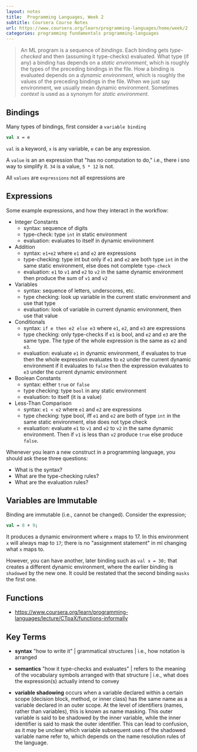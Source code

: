 ```yaml
---
layout: notes
title:  Programming Languages, Week 2
subtitle: Coursera Course Notes
url: https://www.coursera.org/learn/programming-languages/home/week/2
categories: programming fundamentals programming-languages 
---
```


> An ML program is a sequence of _bindings_. Each binding gets _type-checked_ and then (assuming it type-checks) evaluated. What type (if any) a binding has depends on a _static environment_, which is roughly the types of the preceding bindings in the file. How a binding is evaluated depends on a _dynamic environment_, which is roughly the values of the preceding bindings in the file. When we just say environment, we usually mean dynamic environment. Sometimes _context_ is used as a synonym for _static environment_.

## Bindings

Many types of bindings, first consider a `variable binding`

```sml
val x = e
```

`val` is a keyword, `x` is any variable, `e` can be any expression.

A `value` is an an expression that "has no computation to do," i.e., there i sno way to simplify it.  `34` is a value, `5 * 12` is not.

All `values` are `expressions` not all expressions are

## Expressions

Some example expressions, and how they interact in the workflow:

- Integer Constants
  - syntax: sequence of digits
  - type-check: type `int` in static environment
  - evaluation: evaluates to itself in dynamic environment
- Addition
  - syntax: `e1+e2` where `e1` and `e2` are expressions 
  - type-checking: type int but only if `e1` and `e2` are both type `int` in the same static environment, else does not complete `type-check`
  - evaluation: `e1` to `v1` and `e2` to `v2` in the same dynamic environment then produce the sum of `v1` and `v2`
- Variables
  - syntax: sequence of letters, underscores, etc.
  - type checking: look up variable in the current static environment and use that type
  - evaluation: look of variable in current dynamic environment, then use that value
- Conditionals
  - syntax: `if e then e2 else e3` where `e1`, `e2`, and `e3` are expressions
  - type checking: only type-checks if `e1` is bool, and `e2` and `e3` are the same type.  The type of the whole expression is the same as `e2` and `e3`.
  - evaluation: evaluate `e1` in dynamic environment, if evaluates to true then the whole expression evaluates to `e2` under the current dynamic environment if it evaluates to `false` then the expression evaluates to `e3` under the current dynamic environment
- Boolean Constants
  - syntax: either `true` or `false`
  - type checking: type `bool` in any static environment
  - evaluation: to itself (it is a value)
- Less-Than Comparison
  - syntax: `e1 < e2` where `e1` and `e2` are expressions
  - type checking: type bool, iff `e1` and `e2` are both of type `int` in the same static environment, else does not type check
  - evaluation: evaluate `e1` to `v1` and `e2` to `v2` in the same dynamic environment.  Then if `v1` is less than `v2` produce `true` else produce `false`.

Whenever you learn a new construct in a programming language, you should ask these three questions:

- What is the syntax?
- What are the type-checking rules?
- What are the evaluation rules?

## Variables are Immutable

Binding are immutable (i.e., cannot be changed).  Consider the expression;

```sml
val = 8 + 9;
```

It produces a dynamic environment where `x` maps to 17.  In this environment `x` will always map to `17`; there is no "assignment statement" in ml changing what `x` maps to.  

However, you can have another, later binding such as `val x = 30;` that creates a different dynamic environment, where the earlier binding is `shadowed` by the new one.  It could be restated that the second binding `masks` the first one.

## Functions

- <https://www.coursera.org/learn/programming-languages/lecture/CTpaX/functions-informally>

## Key Terms

- **syntax** "how to write it" | grammatical structures | i.e., how notation is arranged

- **semantics** "how it type-checks and evaluates" | refers to the meaning of the vocabulary symbols arranged with that structure | i.e., what does the expression(s) actually intend to convey

- **variable shadowing** occurs when a variable declared within a certain scope (decision block, method, or inner class) has the same name as a variable declared in an outer scope. At the level of identifiers (names, rather than variables), this is known as name masking. This outer variable is said to be shadowed by the inner variable, while the inner identifier is said to mask the outer identifier. This can lead to confusion, as it may be unclear which variable subsequent uses of the shadowed variable name refer to, which depends on the name resolution rules of the language.